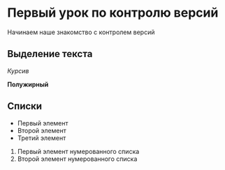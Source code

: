 # Первый урок по контролю версий

Начинаем наше знакомство с контролем версий

## Выделение текста

*Курсив*

**Полужирный**

## Списки

* Первый элемент
* Второй элемент
* Третий элемент

1. Первый элемент нумерованного списка
2. Второй элемент нумерованного списка